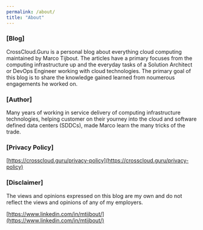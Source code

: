 ```yaml
---
permalink: /about/
title: "About"
---
```


### [Blog]

CrossCloud.Guru is a personal blog about everything cloud computing maintained by Marco Tijbout. The articles have a primary focuses from the computing infrastructure up and the everyday tasks of a Solution Architect or DevOps Engineer working with cloud technologies. The primary goal of this blog is to share the knowledge gained learned from noumerous engagements he worked on.

### [Author]

Many years of working in service delivery of computing infrastructure technologies, helping customer on their yourney into the cloud and software defined data centers (SDDCs), made Marco learn the many tricks of the trade.

### [Privacy Policy]

[https://crosscloud.guru/privacy-policy](https://crosscloud.guru/privacy-policy)

### [Disclaimer]

The views and opinions expressed on this blog are my own and do not reflect the views and opinions of any of my employers.

[https://www.linkedin.com/in/mtijbout/](https://www.linkedin.com/in/mtijbout/)

